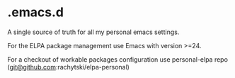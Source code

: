 # .emacs.d

A single source of truth for all my personal emacs settings.

For the ELPA package management use Emacs with version >=24.

For a checkout of workable packages configuration use personal-elpa repo (git@github.com:rachytski/elpa-personal)
